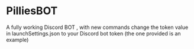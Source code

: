 # PilliesBOT
A fully working Discord  BOT , with new commands
change the token value in launchSettings.json to your Discord bot token (the one provided is an example) 

